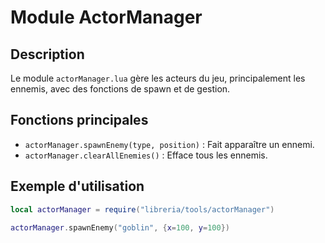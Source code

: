 # Module ActorManager

## Description
Le module `actorManager.lua` gère les acteurs du jeu, principalement les ennemis, avec des fonctions de spawn et de gestion.

## Fonctions principales
- `actorManager.spawnEnemy(type, position)` : Fait apparaître un ennemi.
- `actorManager.clearAllEnemies()` : Efface tous les ennemis.

## Exemple d'utilisation
```lua
local actorManager = require("libreria/tools/actorManager")

actorManager.spawnEnemy("goblin", {x=100, y=100})
```
